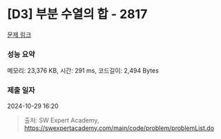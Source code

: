 # [D3] 부분 수열의 합 - 2817 

[문제 링크](https://swexpertacademy.com/main/code/problem/problemDetail.do?contestProbId=AV7IzvG6EksDFAXB) 

### 성능 요약

메모리: 23,376 KB, 시간: 291 ms, 코드길이: 2,494 Bytes

### 제출 일자

2024-10-29 16:20



> 출처: SW Expert Academy, https://swexpertacademy.com/main/code/problem/problemList.do
